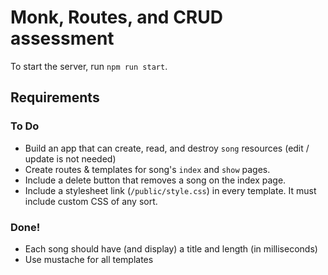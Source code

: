 # Monk, Routes, and CRUD assessment

To start the server, run `npm run start`.

## Requirements
### To Do
* Build an app that can create, read, and destroy `song` resources (edit / update is not needed)
* Create routes & templates for song's `index` and `show` pages.
* Include a delete button that removes a song on the index page.
* Include a stylesheet link (`/public/style.css`) in every template. It must include custom CSS of any sort.

### Done!
* Each song should have (and display) a title and length (in milliseconds)
* Use mustache for all templates
